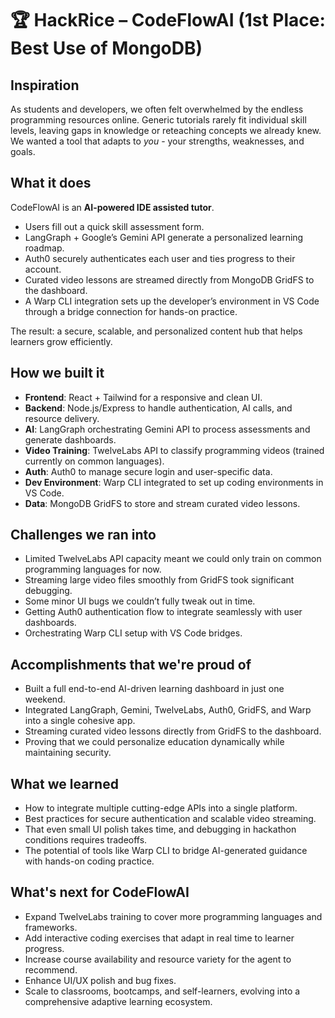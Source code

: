 # 🏆 HackRice – CodeFlowAI (1st Place: Best Use of MongoDB)

## Inspiration  
As students and developers, we often felt overwhelmed by the endless programming resources online. Generic tutorials rarely fit individual skill levels, leaving gaps in knowledge or reteaching concepts we already knew. We wanted a tool that adapts to *you* - your strengths, weaknesses, and goals.  

## What it does  
CodeFlowAI is an **AI-powered IDE assisted tutor**.  
- Users fill out a quick skill assessment form.  
- LangGraph + Google’s Gemini API generate a personalized learning roadmap.  
- Auth0 securely authenticates each user and ties progress to their account.  
- Curated video lessons are streamed directly from MongoDB GridFS to the dashboard.  
- A Warp CLI integration sets up the developer’s environment in VS Code through a bridge connection for hands-on practice.  

The result: a secure, scalable, and personalized content hub that helps learners grow efficiently.  

## How we built it  
- **Frontend**: React + Tailwind for a responsive and clean UI.  
- **Backend**: Node.js/Express to handle authentication, AI calls, and resource delivery.  
- **AI**: LangGraph orchestrating Gemini API to process assessments and generate dashboards.  
- **Video Training**: TwelveLabs API to classify programming videos (trained currently on common languages).  
- **Auth**: Auth0 to manage secure login and user-specific data.  
- **Dev Environment**: Warp CLI integrated to set up coding environments in VS Code.  
- **Data**: MongoDB GridFS to store and stream curated video lessons.  

## Challenges we ran into  
- Limited TwelveLabs API capacity meant we could only train on common programming languages for now.  
- Streaming large video files smoothly from GridFS took significant debugging.  
- Some minor UI bugs we couldn’t fully tweak out in time.  
- Getting Auth0 authentication flow to integrate seamlessly with user dashboards.  
- Orchestrating Warp CLI setup with VS Code bridges.  

## Accomplishments that we're proud of  
- Built a full end-to-end AI-driven learning dashboard in just one weekend.  
- Integrated LangGraph, Gemini, TwelveLabs, Auth0, GridFS, and Warp into a single cohesive app.  
- Streaming curated video lessons directly from GridFS to the dashboard.  
- Proving that we could personalize education dynamically while maintaining security.  

## What we learned  
- How to integrate multiple cutting-edge APIs into a single platform.  
- Best practices for secure authentication and scalable video streaming.  
- That even small UI polish takes time, and debugging in hackathon conditions requires tradeoffs.  
- The potential of tools like Warp CLI to bridge AI-generated guidance with hands-on coding practice.  

## What's next for CodeFlowAI  
- Expand TwelveLabs training to cover more programming languages and frameworks.  
- Add interactive coding exercises that adapt in real time to learner progress.  
- Increase course availability and resource variety for the agent to recommend.  
- Enhance UI/UX polish and bug fixes.  
- Scale to classrooms, bootcamps, and self-learners, evolving into a comprehensive adaptive learning ecosystem.  
